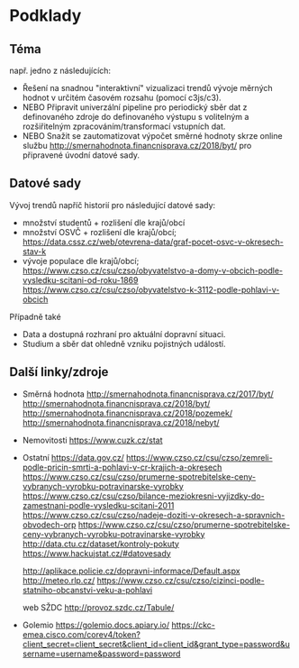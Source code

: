 # Podklady

## Téma 
např. jedno z následujících:
* Řešení na snadnou "interaktivní" vizualizaci trendů vývoje měrných hodnot v určitém časovém rozsahu (pomocí c3js/c3).
* NEBO Připravit univerzální pipeline pro periodický sběr dat z definovaného zdroje do definovaného výstupu s volitelným a rozšiřitelným zpracováním/transformací vstupních dat.
* NEBO Snažit se zautomatizovat výpočet směrné hodnoty skrze online službu http://smernahodnota.financnisprava.cz/2018/byt/ pro připravené úvodní datové sady.

## Datové sady		
Vývoj trendů napříč historií pro následující datové sady: 
* množství studentů + rozlišení dle krajů/obcí 
* množství OSVČ + rozlišení dle krajů/obcí; 
	https://data.cssz.cz/web/otevrena-data/graf-pocet-osvc-v-okresech-stav-k
* vývoje populace dle krajů/obcí; 
	https://www.czso.cz/csu/czso/obyvatelstvo-a-domy-v-obcich-podle-vysledku-scitani-od-roku-1869
	https://www.czso.cz/csu/czso/obyvatelstvo-k-3112-podle-pohlavi-v-obcich

Případně také
* Data a dostupná rozhraní pro aktuální dopravní situaci.
* Studium a sběr dat ohledně vzniku pojistných událostí. 

## Další linky/zdroje
* Směrná hodnota
	http://smernahodnota.financnisprava.cz/2017/byt/
	http://smernahodnota.financnisprava.cz/2018/byt/
	http://smernahodnota.financnisprava.cz/2018/pozemek/
	http://smernahodnota.financnisprava.cz/2018/nebyt/

* Nemovitosti
	https://www.cuzk.cz/stat
	
* Ostatní
	https://data.gov.cz/
	https://www.czso.cz/csu/czso/zemreli-podle-pricin-smrti-a-pohlavi-v-cr-krajich-a-okresech
	https://www.czso.cz/csu/czso/prumerne-spotrebitelske-ceny-vybranych-vyrobku-potravinarske-vyrobky
	https://www.czso.cz/csu/czso/bilance-meziokresni-vyjizdky-do-zamestnani-podle-vysledku-scitani-2011
	https://www.czso.cz/csu/czso/nadeje-doziti-v-okresech-a-spravnich-obvodech-orp
	https://www.czso.cz/csu/czso/prumerne-spotrebitelske-ceny-vybranych-vyrobku-potravinarske-vyrobky
	http://data.ctu.cz/dataset/kontroly-pokuty
	https://www.hackujstat.cz/#datovesady
	
	http://aplikace.policie.cz/dopravni-informace/Default.aspx
	http://meteo.rlp.cz/
	https://www.czso.cz/csu/czso/cizinci-podle-statniho-obcanstvi-veku-a-pohlavi
	
	web SŽDC http://provoz.szdc.cz/Tabule/
	
* Golemio
	https://golemio.docs.apiary.io/
	https://ckc-emea.cisco.com/corev4/token?client_secret=client_secret&client_id=client_id&grant_type=password&username=username&password=password
